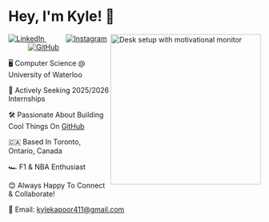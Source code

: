 # Hey, I'm Kyle! 👋

<img align="right" wieth="480" height="300" src="https://images.unsplash.com/photo-1503437313881-503a91226402?q=80&w=2832&auto=format&fit=crop&ixlib=rb-4.0.3&ixid=M3wxMjA3fDB8MHxwaG90by1wYWdlfHx8fGVufDB8fHx8fA%3D%3D" alt="Desk setup with motivational monitor">

<p align="left">
  <a href="https://www.linkedin.com/in/kylekapoor/">
    <img src="https://img.shields.io/badge/-LinkedIn-%230077B5" alt="LinkedIn"/>
  </a>
  &nbsp;&nbsp;&nbsp;&nbsp;&nbsp;&nbsp;&nbsp;&nbsp;&nbsp;
  <a href="https://www.instagram.com/kyle_kapoor/">
    <img src="https://img.shields.io/badge/-Instagram-%23bc2a8d" alt="Instagram"/>
  </a>
  &nbsp;&nbsp;&nbsp;&nbsp;&nbsp;&nbsp;&nbsp;&nbsp;&nbsp;
  <a href="https://github.com/kylekapoor?tab=repositories">
    <img src="https://img.shields.io/badge/-GitHub-%232dba4e" alt="GitHub"/>
  </a>
</p>

🖥️ Computer Science @ University of Waterloo

🚀 Actively Seeking 2025/2026 Internships

🛠️ Passionate About Building Cool Things On [GitHub](https://github.com/kylekapoor?tab=repositories)  

🇨🇦 Based In Toronto, Ontario, Canada  

🏎️ F1 & NBA Enthusiast  

😊 Always Happy To Connect & Collaborate!  

📧 Email: [kylekapoor411@gmail.com](mailto:kylekapoor411@gmail.com)
